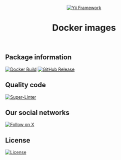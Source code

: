 <!-- markdownlint-disable MD041 -->
<p align="center">
    <a href="https://github.com/yii2-extensions/template" target="_blank">
        <img src="https://www.yiiframework.com/image/yii_logo_light.svg" alt="Yii Framework">
    </a>
    <h1 align="center">Docker images</h1>
    <br>
</p>
<!-- markdownlint-enable MD041 -->

## Package information

[![Docker Build](https://img.shields.io/github/actions/workflow/status/yii2-extensions/docker-images/build.yml?style=for-the-badge&logo=docker&logoColor=white&label=Docker%20Build)](https://github.com/yii2-extensions/docker-images/actions/workflows/build.yml)
[![GitHub Release](https://img.shields.io/github/v/release/yii2-extensions/docker-images?style=for-the-badge&logo=git&logoColor=white&label=Release)](https://github.com/yii2-extensions/docker-images/releases)

## Quality code

[![Super-Linter](https://img.shields.io/github/actions/workflow/status/yii2-extensions/docker-images/linter.yml?style=for-the-badge&label=Super-Linter&logo=github)](https://github.com/yii2-extensions/docker-images/actions/workflows/linter.yml)

## Our social networks

[![Follow on X](https://img.shields.io/badge/-Follow%20on%20X-1DA1F2.svg?style=for-the-badge&logo=x&logoColor=white&labelColor=000000)](https://x.com/Terabytesoftw)

## License

[![License](https://img.shields.io/badge/License-BSD--3--Clause-brightgreen.svg?style=for-the-badge&logo=opensourceinitiative&logoColor=white&labelColor=555555)](LICENSE)
